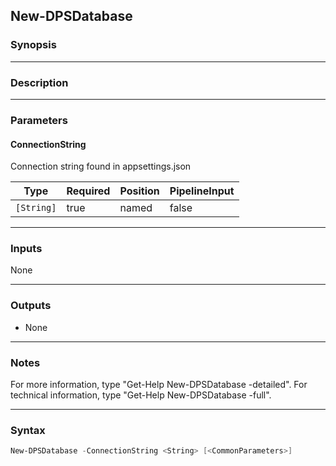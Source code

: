 New-DPSDatabase
---------------

### Synopsis

---

### Description

---

### Parameters
#### **ConnectionString**
Connection string found in appsettings.json

|Type      |Required|Position|PipelineInput|
|----------|--------|--------|-------------|
|`[String]`|true    |named   |false        |

---

### Inputs
None

---

### Outputs
* None

---

### Notes
For more information, type "Get-Help New-DPSDatabase -detailed". For technical information, type "Get-Help New-DPSDatabase -full".

---

### Syntax
```PowerShell
New-DPSDatabase -ConnectionString <String> [<CommonParameters>]
```
